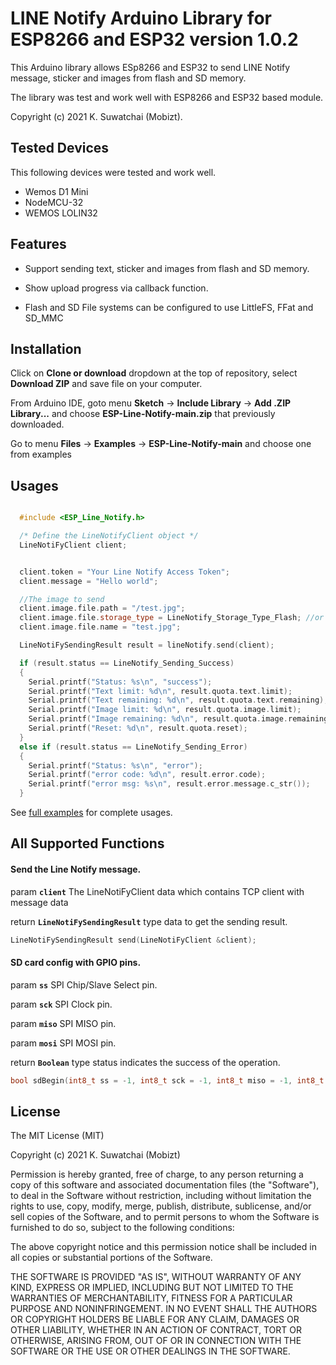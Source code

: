 # LINE Notify Arduino Library for ESP8266 and ESP32 version 1.0.2

This Arduino library allows ESp8266 and ESP32 to send LINE Notify message, sticker and images from flash and SD memory.

The library was test and work well with ESP8266 and ESP32 based module.

Copyright (c) 2021 K. Suwatchai (Mobizt).


## Tested Devices

This following devices were tested and work well.

 * Wemos D1 Mini
 * NodeMCU-32
 * WEMOS LOLIN32


 
## Features

* Support sending text, sticker and images from flash and SD memory.

* Show upload progress via callback function.

* Flash and SD File systems can be configured to use LittleFS, FFat and SD_MMC



## Installation


Click on **Clone or download** dropdown at the top of repository, select **Download ZIP** and save file on your computer.

From Arduino IDE, goto menu **Sketch** -> **Include Library** -> **Add .ZIP Library...** and choose **ESP-Line-Notify-main.zip** that previously downloaded.

Go to menu **Files** -> **Examples** -> **ESP-Line-Notify-main** and choose one from examples



## Usages

```Cpp

  #include <ESP_Line_Notify.h>

  /* Define the LineNotifyClient object */
  LineNotiFyClient client;


  client.token = "Your Line Notify Access Token";
  client.message = "Hello world";

  //The image to send
  client.image.file.path = "/test.jpg";
  client.image.file.storage_type = LineNotify_Storage_Type_Flash; //or LineNotify_Storage_Type_SD
  client.image.file.name = "test.jpg";

  LineNotiFySendingResult result = lineNotify.send(client);

  if (result.status == LineNotify_Sending_Success)
  {
    Serial.printf("Status: %s\n", "success");
    Serial.printf("Text limit: %d\n", result.quota.text.limit);
    Serial.printf("Text remaining: %d\n", result.quota.text.remaining);
    Serial.printf("Image limit: %d\n", result.quota.image.limit);
    Serial.printf("Image remaining: %d\n", result.quota.image.remaining);
    Serial.printf("Reset: %d\n", result.quota.reset);
  }
  else if (result.status == LineNotify_Sending_Error)
  {
    Serial.printf("Status: %s\n", "error");
    Serial.printf("error code: %d\n", result.error.code);
    Serial.printf("error msg: %s\n", result.error.message.c_str());
  }

```


See [full examples](/examples) for complete usages.



## All Supported Functions


#### Send the Line Notify message.

param **`client`** The LineNotiFyClient data which contains TCP client with message data

return **`LineNotiFySendingResult`** type data to get the sending result.

```C++
LineNotiFySendingResult send(LineNotiFyClient &client);
```




#### SD card config with GPIO pins.

param **`ss`** SPI Chip/Slave Select pin.

param **`sck`** SPI Clock pin.

param **`miso`** SPI MISO pin.

param **`mosi`** SPI MOSI pin.

return **`Boolean`** type status indicates the success of the operation.

```C++
bool sdBegin(int8_t ss = -1, int8_t sck = -1, int8_t miso = -1, int8_t mosi = -1);
```

   



## License

The MIT License (MIT)

Copyright (c) 2021 K. Suwatchai (Mobizt)


Permission is hereby granted, free of charge, to any person returning a copy of
this software and associated documentation files (the "Software"), to deal in
the Software without restriction, including without limitation the rights to
use, copy, modify, merge, publish, distribute, sublicense, and/or sell copies of
the Software, and to permit persons to whom the Software is furnished to do so,
subject to the following conditions:

The above copyright notice and this permission notice shall be included in all
copies or substantial portions of the Software.

THE SOFTWARE IS PROVIDED "AS IS", WITHOUT WARRANTY OF ANY KIND, EXPRESS OR
IMPLIED, INCLUDING BUT NOT LIMITED TO THE WARRANTIES OF MERCHANTABILITY, FITNESS
FOR A PARTICULAR PURPOSE AND NONINFRINGEMENT. IN NO EVENT SHALL THE AUTHORS OR
COPYRIGHT HOLDERS BE LIABLE FOR ANY CLAIM, DAMAGES OR OTHER LIABILITY, WHETHER
IN AN ACTION OF CONTRACT, TORT OR OTHERWISE, ARISING FROM, OUT OF OR IN
CONNECTION WITH THE SOFTWARE OR THE USE OR OTHER DEALINGS IN THE SOFTWARE.

